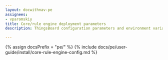 ```yaml
---
layout: docwithnav-pe
assignees:
- vparomskiy
title: Core/rule engine deployment parameters
description: ThingsBoard configuration parameters and environment variables

---
```


{% assign docsPrefix = "pe/" %}
{% include docs/pe/user-guide/install/core-rule-engine-config.md %}
